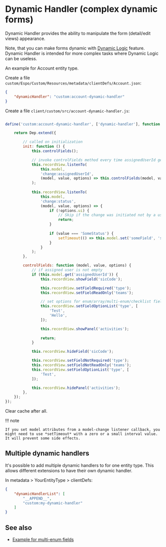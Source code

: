 # Dynamic Handler (complex dynamic forms)

Dynamic Handler provides the ability to manipulate the form (detail/edit views) appearance.

Note, that you can make forms dynamic with [Dynamic Logic](../administration/dynamic-logic.md) feature. Dynamic Handler is intended for more complex tasks where Dynamic Logic can be useless.

An example for Account entity type.

Create a file `custom/Espo/Custom/Resources/metadata/clientDefs/Account.json`:

```json
{
    "dynamicHandler": "custom:account-dynamic-handler"
}
```

Create a file `client/custom/src/account-dynamic-handler.js`:

```js

define('custom:account-dynamic-handler', ['dynamic-handler'], function (Dep) {

    return Dep.extend({

        // called on initialization
        init: function () {
            this.controlFields();

            // invoke controlFields method every time assignedUserId gets changed
            this.recordView.listenTo(
                this.model,
                'change:assignedUserId',
                (model, value, options) => this.controlFields(model, value, options)
            );
            
            this.recordView.listenTo(
                this.model,
                'change:status',
                (model, value, options) => {
                    if (!options.ui) {
                        // Skip if the change was initiated not by a user interaction.
                        return;
                    }
                    
                    if (value === 'SomeStatus') {
                        setTimeout(() => this.model.set('someField', 'someValue'), 1);
                    }
                }
            );
        },

        controlFields: function (model, value, options) {        
            // if assigned user is not empty
            if (this.model.get('assignedUserId')) {                
                this.recordView.showField('sicCode');

                this.recordView.setFieldRequired('type');
                this.recordView.setFieldReadOnly('teams');

                // set options for enum/array/multi-enum/checklist fields
                this.recordView.setFieldOptionList('type', [
                    'Test',
                    'Hello',
                ]);

                this.recordView.showPanel('activities');
                
                return;
            }

            this.recordView.hideField('sicCode');

            this.recordView.setFieldNotRequired('type');
            this.recordView.setFieldNotReadOnly('teams');
            this.recordView.setFieldOptionList('type', [
                'Test',
            ]);

            this.recordView.hidePanel('activities');
        },
    });
});

```

Clear cache after all.

!!! note

    If you set model attributes from a model-change listener callback, you might need to use *setTimeout* with a zero or a small interval value. It will prevent some side effects.

## Multiple dynamic handlers

It's possible to add multiple dynamic handlers to for one entity type. This allows different extensions to have their own dynamic handler.

In metadata > YourEntityType > clientDefs:

```json
{
    "dynamicHandlerList": [
        "__APPEND__",
        "custom:my-dynamic-handler"
    ]
}
```

## See also

* [Example for multi-enum fields](examples/dynamic-logic-multi-enum.md)
